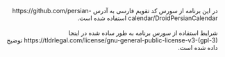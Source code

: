 <p dir="rtl">
در این برنامه از سورس کد تقویم فارسی به آدرس https://github.com/persian-calendar/DroidPersianCalendar استفاده شده است.
<br/><br/>
شرایط استفاده از سورس برنامه به طور ساده شده در اینجا https://tldrlegal.com/license/gnu-general-public-license-v3-(gpl-3) توضیح داده شده است.
</p>
